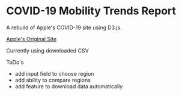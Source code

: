 # COVID-19 Mobility Trends Report
A rebuild of Apple's COVID-19 site using D3.js. 

[Apple's Original Site](https://www.apple.com/covid19/mobility)

Currently using downloaded CSV

ToDo's

- add input field to choose region
- add ability to compare regions
- add feature to download data automatically

